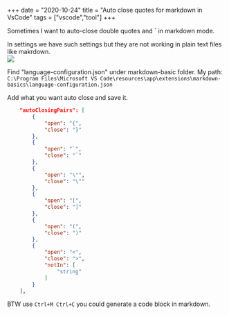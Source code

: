 +++ 
date = "2020-10-24"
title = "Auto close quotes for markdown in VsCode"
tags = ["vscode","tool"]
+++

Sometimes I want to auto-close double quotes and **`** in markdown mode.

In settings we have such settings but they are not working in plain text files like makrdown.  
![](https://i.imgur.com/mo59ZXA.png)

Find "language-configuration.json" under markdown-basic folder.
My path: `C:\Program Files\Microsoft VS Code\resources\app\extensions\markdown-basics\language-configuration.json`

Add what you want auto close and save it.
```json
    "autoClosingPairs": [
        {
            "open": "{",
            "close": "}"
        },
        {
            "open": "`",
            "close": "`"
        },
        {
            "open": "\"",
            "close": "\""
        },
        {
            "open": "[",
            "close": "]"
        },
        {
            "open": "(",
            "close": ")"
        },
        {
            "open": "<",
            "close": ">",
            "notIn": [
                "string"
            ]
        }
    ],
```

BTW use `Ctrl+M Ctrl+C` you could generate a code block in markdown. 
